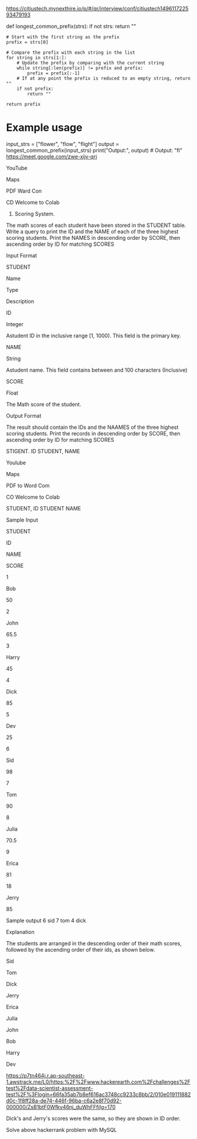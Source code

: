 https://citiustech.mynexthire.io/p/#/qr/interview/conf/citiustech149611722593479193

def longest_common_prefix(strs):
    if not strs:
        return ""
    
    # Start with the first string as the prefix
    prefix = strs[0]
    
    # Compare the prefix with each string in the list
    for string in strs[1:]:
        # Update the prefix by comparing with the current string
        while string[:len(prefix)] != prefix and prefix:
            prefix = prefix[:-1]
        # If at any point the prefix is reduced to an empty string, return ""
        if not prefix:
            return ""
    
    return prefix

# Example usage
input_strs = ["flower", "flow", "flight"]
output = longest_common_prefix(input_strs)
print("Output:", output)  # Output: "fl"
https://meet.google.com/zwe-xijv-qrj



YouTube

Maps

PDF Ward Con

CD Welcome to Colab

1. Scoring System.

The math scores of each studerit have been stored in the STUDENT table. Write a query to print the ID and the NAME of each of the three highest scoring students. Print the NAMES in descending order by SCORE, then ascending order by ID for matching SCORES

Input Format

STUDENT

Name

Type

Description

ID

Integer

Astudent ID in the inclusive range [1, 1000). This field is the primary key.

NAME

String

Astudent name. This field contains between and 100 characters (Inclusive)

SCORE

Float

The Math score of the student.

Output Format

The result should contain the IDs and the NAAMES of the three highest scoring students. Print the records in descending order by SCORE, then ascending order by ID for matching SCORES

STIGENT. ID STUDENT, NAME

Youlube

Maps

PDF to Word Com

CO Welcome to Colab

STUDENT, ID STUDENT NAME

Sample Input

STUDENT

ID

NAME

SCORE

1

Bob

50

2

John

65.5

3

Harry

45

4

Dick

85

5

Dev

25

6

Sid

98

7

Tom

90

8

Julia

70.5

9

Erica

81

18

Jerry

85

Sample output 
6 sid
7 tom
4 dick

Explanation

The students are arranged in the descending order of their math scores, followed by the ascending order of their ids, as shown below.

Sid

Tom

Dick

Jerry

Erica

Julia

John

Bob

Harry

Dev


https://p7tn464j.r.ap-southeast-1.awstrack.me/L0/https:%2F%2Fwww.hackerearth.com%2Fchallenges%2Ftest%2Fdata-scientist-assessment-test%2F%3Flogin=66fa35ab7b8ef616ac3748cc9233c8bb/2/010e019111882d0c-1f8ff28a-de74-446f-96ba-c6a2e8f70d92-000000/ZsB1btF0Wfkv46nj_duWhFFfiIg=170




Dick's and Jerry's scores were the same, so they are shown in ID order.

Solve above hackerrank problem with MySQL 
